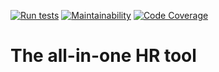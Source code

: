 [![Run tests](https://github.com/Nelson-Chinedu/Nova-Backend/actions/workflows/test.yml/badge.svg)](https://github.com/Nelson-Chinedu/Nova-Backend/actions/workflows/test.yml)
[![Maintainability](https://qlty.sh/badges/36348ea6-b8f2-4adc-b321-ead22c5bb357/maintainability.svg)](https://qlty.sh/gh/Nelson-Chinedu/projects/Nova-Backend)
[![Code Coverage](https://qlty.sh/badges/36348ea6-b8f2-4adc-b321-ead22c5bb357/test_coverage.svg)](https://qlty.sh/gh/Nelson-Chinedu/projects/Nova-Backend)

# The all-in-one HR tool
